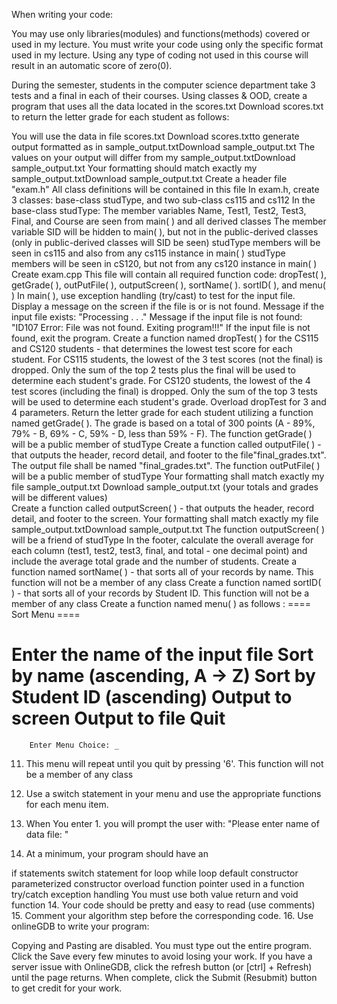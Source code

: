 When writing your code:

You may use only libraries(modules) and functions(methods) covered or used in my lecture.
You must write your code using only the specific format used in my lecture.
Using any type of coding not used in this course will result in an automatic score of zero(0).

During the semester, students in the computer science department take 3 tests and a final in each of their courses.  Using classes & OOD, create a program that uses all the data located in the scores.txt Download scores.txt to return the letter grade for each student as follows:

You will use the data in file scores.txt Download scores.txtto generate output formatted as in sample_output.txtDownload sample_output.txt
The values on your output will differ from my sample_output.txtDownload sample_output.txt
Your formatting should match exactly my sample_output.txtDownload sample_output.txt
Create a header file "exam.h"
All class definitions will be contained in this file
In exam.h, create 3 classes: base-class studType, and two sub-class cs115 and cs112
In the base-class studType:
The member variables Name, Test1, Test2, Test3, Final, and Course are seen from main( ) and all derived classes
The member variable SID will be hidden to main( ), but not in the public-derived classes (only in public-derived classes will SID be seen)
studType members will be seen in cs115 and also from any cs115 instance in main( )
studType members will be seen in cS120, but not from any cs120 instance in main( )
Create exam.cpp
This file will contain all required function code:  dropTest( ), getGrade( ), outPutFile( ), outputScreen( ), sortName( ). sortID( ),  and menu( )
In main( ), use exception handling (try/cast) to test for the input file. Display a message on the screen if the file is or is not found.
Message if the input file exists:   "Processing . . ."
Message if the input file is not found:  "ID107 Error: File was not found. Exiting program!!!"
If the input file is not found, exit the program.
Create a function named dropTest( ) for the CS115 and CS120 students - that determines the lowest test score for each student.
For CS115 students, the lowest of the 3 test scores (not the final) is dropped.
Only the sum of the top 2 tests plus the final will be used to determine each student's grade.
For CS120 students, the lowest of the 4 test scores (including the final) is dropped.
Only the sum of the top 3 tests will be used to determine each student's grade.
Overload dropTest for 3 and 4 parameters.
Return the letter grade for each student utilizing a function named getGrade( ).  The grade is based on a total of 300 points (A - 89%, 79% - B, 69% - C, 59% - D, less than 59% - F).
The function getGrade( ) will be a public member of studType
Create a function called outputFile( ) - that outputs the header, record detail, and footer to the file"final_grades.txt".
The output file shall be named "final_grades.txt".
The function outPutFile( ) will be a public member of studType
Your formatting shall match exactly my file  sample_output.txt Download sample_output.txt   (your totals and grades will be different values)   
Create a function called outputScreen( ) - that outputs the header, record detail,  and footer to the screen.
Your formatting shall match exactly my file sample_output.txtDownload sample_output.txt
The function outputScreen( ) will be a friend of studType
In the footer, calculate the overall average for each column (test1, test2, test3, final, and total - one decimal point) and include the average total grade and the number of students.
Create a function named sortName( ) - that sorts all of your records by name.  This function will not be a member of any class
Create a function named sortID( ) - that sorts all of your records by Student ID.  This function will not be a member of any class
Create a function named menu( ) as follows :
==== Sort Menu ====

Enter the name of the input file
Sort by name (ascending, A -> Z)
Sort by Student ID (ascending)
Output to screen
Output to file
Quit
================

        Enter Menu Choice: _

 

11. This menu will repeat until you quit by pressing '6'.     This function will not be a member of any class
12. Use a switch statement in your menu and use the appropriate functions for each menu item.
13.  When You enter 1. you will prompt the user with:  "Please enter name of data file: "

14. At a minimum, your program should have an

if statements
switch statement
for loop
while loop
default constructor
parameterized constructor
overload function
pointer used in a function
try/catch exception handling
You must use both value return and void function
14. Your code should be pretty and easy to read (use comments)
15. Comment your algorithm step before the corresponding code.
16. Use onlineGDB to write your program:

Copying and Pasting are disabled.  You must type out the entire program.
Click the Save every few minutes to avoid losing your work.
If you have a server issue with OnlineGDB, click the refresh button (or [ctrl] + Refresh) until the page returns.
When complete, click the Submit (Resubmit) button to get credit for your work.
 
